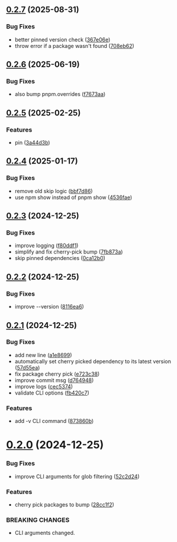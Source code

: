 ## [0.2.7](https://github.com/brillout/bump/compare/v0.2.6...v0.2.7) (2025-08-31)


### Bug Fixes

* better pinned version check ([367e06e](https://github.com/brillout/bump/commit/367e06ecfe18950b195a3d30bbfb8c05ada28d46))
* throw error if a package wasn't found ([708eb62](https://github.com/brillout/bump/commit/708eb62b5cb713176798999b2acaaaf681c28ea3))



## [0.2.6](https://github.com/brillout/bump/compare/v0.2.5...v0.2.6) (2025-06-19)


### Bug Fixes

* also bump pnpm.overrides ([f7673aa](https://github.com/brillout/bump/commit/f7673aa4a2939bd69acbcfb3c8ffc74af81f9935))



## [0.2.5](https://github.com/brillout/bump/compare/v0.2.4...v0.2.5) (2025-02-25)


### Features

* pin ([3a44d3b](https://github.com/brillout/bump/commit/3a44d3bbebe0c189889b2058b41ec24fa9afb4e4))



## [0.2.4](https://github.com/brillout/bump/compare/v0.2.3...v0.2.4) (2025-01-17)


### Bug Fixes

* remove old skip logic ([bbf7d86](https://github.com/brillout/bump/commit/bbf7d86c91b2303f3572da567ae44b80534624a9))
* use npm show instead of pnpm show ([4536fae](https://github.com/brillout/bump/commit/4536fae7172dbfdc978890e50369f3776d87d216))



## [0.2.3](https://github.com/brillout/bump/compare/v0.2.2...v0.2.3) (2024-12-25)


### Bug Fixes

* improve logging ([f80ddf1](https://github.com/brillout/bump/commit/f80ddf13fd0a73c612862657a829110aa0657be1))
* simplify and fix cherry-pick bump ([7fb873a](https://github.com/brillout/bump/commit/7fb873a293306ca673938c5b91d807aa31b2b37c))
* skip pinned dependencies ([0ca12b0](https://github.com/brillout/bump/commit/0ca12b020d5500a8ecf52307b2ae4b3862824156))



## [0.2.2](https://github.com/brillout/bump/compare/v0.2.1...v0.2.2) (2024-12-25)


### Bug Fixes

* improve --version ([8116ea6](https://github.com/brillout/bump/commit/8116ea6f37aecc7073aca7d999355dea1e8feae8))



## [0.2.1](https://github.com/brillout/bump-dependencies/compare/v0.2.0...v0.2.1) (2024-12-25)


### Bug Fixes

* add new line ([a1e8699](https://github.com/brillout/bump-dependencies/commit/a1e86991c2760a31498179d90a8b0fca02c90110))
* automatically set cherry picked dependency to its latest version ([57d55ea](https://github.com/brillout/bump-dependencies/commit/57d55eac4c8e52d48d00b7b04be6dae1d3fce89d))
* fix package cherry pick ([e723c38](https://github.com/brillout/bump-dependencies/commit/e723c38821a65fc49538193a57ed4f18515183a5))
* improve commit msg ([d764948](https://github.com/brillout/bump-dependencies/commit/d764948eaa0d5d77ba00c26e306d45f3b17514ed))
* improve logs ([cec5374](https://github.com/brillout/bump-dependencies/commit/cec5374552f440a525638e31f0df8cff5a552943))
* validate CLI options ([fb420c7](https://github.com/brillout/bump-dependencies/commit/fb420c7dccfbeeacf198fc9f808c53468444b7bc))


### Features

* add -v CLI command ([873860b](https://github.com/brillout/bump-dependencies/commit/873860b40129edbdd4d70e8d03e711b3956bc498))



# [0.2.0](https://github.com/brillout/bump-dependencies/compare/v0.1.1...v0.2.0) (2024-12-25)


### Bug Fixes

* improve CLI arguments for glob filtering ([52c2d24](https://github.com/brillout/bump-dependencies/commit/52c2d247e5d0a7b92ea79741aa86f5c90632ed73))


### Features

* cherry pick packages to bump ([28cc1f2](https://github.com/brillout/bump-dependencies/commit/28cc1f2037611c213a4f7b9ee52e73574aa82031))


### BREAKING CHANGES

* CLI arguments changed.



